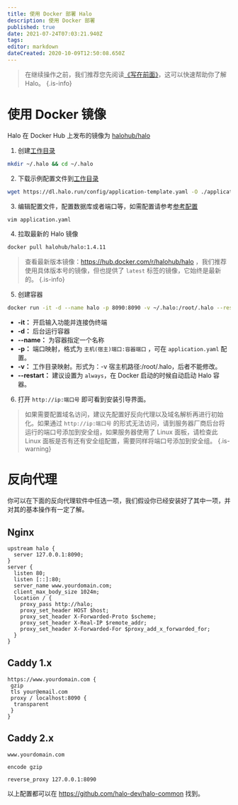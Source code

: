 ```yaml
---
title: 使用 Docker 部署 Halo
description: 使用 Docker 部署
published: true
date: 2021-07-24T07:03:21.940Z
tags: 
editor: markdown
dateCreated: 2020-10-09T12:50:08.650Z
---
```


> 在继续操作之前，我们推荐您先阅读[《写在前面》](/install/prepare)，这可以快速帮助你了解 Halo。
{.is-info}

# 使用 Docker 镜像
Halo 在 Docker Hub 上发布的镜像为 [halohub/halo](https://hub.docker.com/r/halohub/halo)

1. 创建[工作目录](/install/prepare#%E5%B7%A5%E4%BD%9C%E7%9B%AE%E5%BD%95)
```bash
mkdir ~/.halo && cd ~/.halo
```

2. 下载示例配置文件到[工作目录](/install/prepare#%E5%B7%A5%E4%BD%9C%E7%9B%AE%E5%BD%95)
```bash
wget https://dl.halo.run/config/application-template.yaml -O ./application.yaml
```

3. 编辑配置文件，配置数据库或者端口等，如需配置请参考[参考配置](/install/config)
```bash
vim application.yaml
```

4. 拉取最新的 Halo 镜像
```bash
docker pull halohub/halo:1.4.11
```

> 查看最新版本镜像：https://hub.docker.com/r/halohub/halo ，我们推荐使用具体版本号的镜像，但也提供了 `latest` 标签的镜像，它始终是最新的。
{.is-info}

5. 创建容器
```bash
docker run -it -d --name halo -p 8090:8090 -v ~/.halo:/root/.halo --restart=always halohub/halo:1.4.10
```
- **-it：** 开启输入功能并连接伪终端
- **-d：** 后台运行容器
- **--name：** 为容器指定一个名称
- **-p：** 端口映射，格式为 `主机(宿主)端口:容器端口` ，可在 `application.yaml` 配置。
- **-v：** 工作目录映射。形式为：-v 宿主机路径:/root/.halo，后者不能修改。
- **--restart：** 建议设置为 `always`，在 Docker 启动的时候自动启动 Halo 容器。

6. 打开 `http://ip:端口号` 即可看到安装引导界面。

> 如果需要配置域名访问，建议先配置好反向代理以及域名解析再进行初始化。如果通过 `http://ip:端口号` 的形式无法访问，请到服务器厂商后台将运行的端口号添加到安全组，如果服务器使用了 Linux 面板，请检查此 Linux 面板是否有还有安全组配置，需要同样将端口号添加到安全组。
{.is-warning}

# 反向代理

你可以在下面的反向代理软件中任选一项，我们假设你已经安装好了其中一项，并对其的基本操作有一定了解。

## Nginx

```nginx
upstream halo {
  server 127.0.0.1:8090;
}
server {
  listen 80;
  listen [::]:80;
  server_name www.yourdomain.com;
  client_max_body_size 1024m;
  location / {
    proxy_pass http://halo;
    proxy_set_header HOST $host;
    proxy_set_header X-Forwarded-Proto $scheme;
    proxy_set_header X-Real-IP $remote_addr;
    proxy_set_header X-Forwarded-For $proxy_add_x_forwarded_for;
  }
}
```

## Caddy 1.x

```
https://www.yourdomain.com {
 gzip
 tls your@email.com
 proxy / localhost:8090 {
  transparent
 }
}
```

## Caddy 2.x

```
www.yourdomain.com

encode gzip

reverse_proxy 127.0.0.1:8090
```

以上配置都可以在 https://github.com/halo-dev/halo-common 找到。